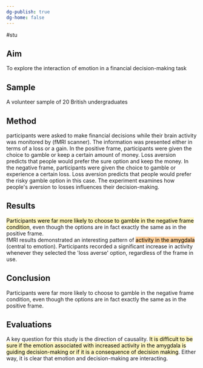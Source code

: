 ```yaml
---
dg-publish: true
dg-home: false
---
```

#stu 
## Aim
To explore the interaction of emotion in a financial decision-making task

## Sample
A volunteer sample of 20 British undergraduates

## Method
participants were asked to make financial decisions while their brain activity was monitored by (fMRI scanner). The information was presented either in terms of a loss or a gain. In the positive frame, participants were given the choice to gamble or keep a certain amount of money. Loss aversion predicts that people would prefer the sure option and keep the money. In the negative frame, participants were given the choice to gamble or experience a certain loss. Loss aversion predicts that people would prefer the risky gamble option in this case. The experiment examines how people's aversion to losses influences their decision-making.

## Results
<mark style="background: #FFF3A3A6;">Participants were far more likely to choose to gamble in the negative frame condition</mark>, even though the options are in fact exactly the same as in the positive frame.  
fMRI results demonstrated an interesting pattern of <mark style="background: #FFB86CA6;">activity in the amygdala</mark> (central to emotion). Participants recorded a significant increase in activity whenever they selected the 'loss averse' option, regardless of the frame in use.
## Conclusion
Participants were far more likely to choose to gamble in the negative frame condition, even though the options are in fact exactly the same as in the positive frame.

## Evaluations
A key question for this study is the direction of causality. <mark style="background: #FFF3A3A6;">It is difficult to be sure if the emotion associated with increased activity in the amygdala is guiding decision-making or if it is a consequence of decision making</mark>. Either way, it is clear that emotion and decision-making are interacting.

